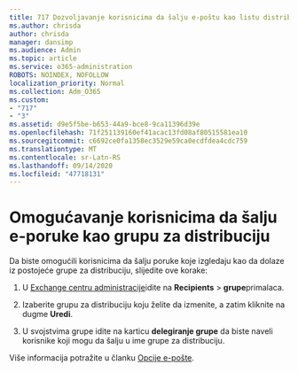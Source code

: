 ```yaml
---
title: 717 Dozvoljavanje korisnicima da šalju e-poštu kao listu distribucije
ms.author: chrisda
author: chrisda
manager: dansimp
ms.audience: Admin
ms.topic: article
ms.service: o365-administration
ROBOTS: NOINDEX, NOFOLLOW
localization_priority: Normal
ms.collection: Adm_O365
ms.custom:
- "717"
- "3"
ms.assetid: d9e5f5be-b653-44a9-bce8-9ca11396d39e
ms.openlocfilehash: 71f251139160ef41acac13fd08af80515581ea10
ms.sourcegitcommit: c6692ce0fa1358ec3529e59ca0ecdfdea4cdc759
ms.translationtype: MT
ms.contentlocale: sr-Latn-RS
ms.lasthandoff: 09/14/2020
ms.locfileid: "47718131"
---
```

# <a name="allow-users-to-send-email-as-a-distribution-group"></a>Omogućavanje korisnicima da šalju e-poruke kao grupu za distribuciju

Da biste omogućili korisnicima da šalju poruke koje izgledaju kao da dolaze iz postojeće grupe za distribuciju, slijedite ove korake:

1. U [Exchange centru administracije](https://outlook.office365.com/ecp/)idite na **Recipients** \> **grupe**primalaca.

2. Izaberite grupu za distribuciju koju želite da izmenite, a zatim kliknite na dugme **Uredi**.

3. U svojstvima grupe idite na karticu **delegiranje grupe** da biste naveli korisnike koji mogu da šalju u ime grupe za distribuciju.

Više informacija potražite u članku [Opcije e-pošte](https://technet.microsoft.com/library/bb124513.aspx#groupdelegation).
